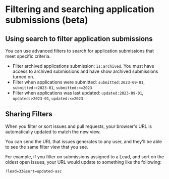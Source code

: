 # Filtering and searching application submissions (beta)

## Using search to filter application submissions

You can use advanced filters to search for application submissions that meet specific criteria.

- Filter archived applications submission: `is:archived`. You must have access to archived submissions and have show archived submissions turned on.
- Filter when applications were submitted: `submitted:2023-09-01`, `submitted:>2023-01`, `submitted:<=2023`
- Filter when applications was last updated: `updated:2023-09-01`, `updated:>2023-01`, `updated:<=2023`


## Sharing Filters

When you filter or sort issues and pull requests, your browser's URL is automatically updated to match the new view.

You can send the URL that issues generates to any user, and they'll be able to see the same filter view that you see.

For example, if you filter on submissions assigned to a Lead, and sort on the oldest open issues, your URL would update to something like the following:

```
?lead=33&sort=updated-asc
```
